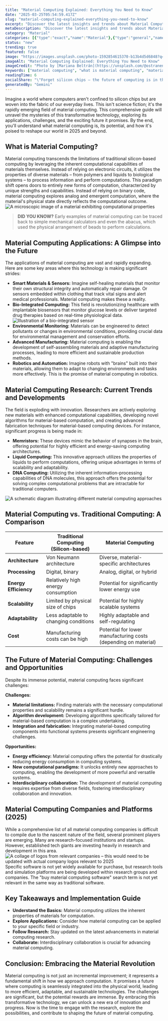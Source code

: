 ```yaml
---
title: "Material Computing Explained: Everything You Need to Know"
date: "2025-03-25T05:54:59.417Z"
slug: "material-computing-explained-everything-you-need-to-know"
excerpt: "Discover the latest insights and trends about Material Computing. This comprehensive guide covers everything you need to know about Material Computing in 2025."
metaDescription: "Discover the latest insights and trends about Material Computing. This comprehensive guide covers everything you need to know about Material Computing in 2..."
category: "Material"
categories: [{"type":"exact","name":"Material"},{"type":"general","name":"Engineering"},{"type":"medium","name":"Nanotechnology"},{"type":"specific","name":"Circuit Design"},{"type":"niche","name":"Molecular Switches"}]
status: "new"
trending: true
featured: false
image: "https://images.unsplash.com/photo-1592854615370-b13b4d5d6848?q=85&w=1200&fit=max&fm=webp&auto=compress"
imageAlt: "Material Computing Explained: Everything You Need to Know"
imageCredit: "Photo by [Mariana Beltrán](https://unsplash.com/@ostranenie) on Unsplash"
keywords: ["material computing", "what is material computing", "material computing applications", "future of material computing", "material computing research", "buy material computing software", "material computing companies", "material computing vs traditional computing", "best material computing platforms", "material computing market size"]
readingTime: 6
socialShare: "\"Forget silicon chips – the future of computing is in the materials themselves!  Material computing is poised to revolutionize everything from healthcare to environmental monitoring.\""
generatedBy: "Gemini"
---
```




Imagine a world where computers aren't confined to silicon chips but are woven into the fabric of our everyday lives.  This isn't science fiction; it's the rapidly emerging field of material computing.  This comprehensive guide will unravel the mysteries of this transformative technology, exploring its applications, challenges, and the exciting future it promises.  By the end, you'll understand what material computing is, its potential, and how it's poised to reshape our world in 2025 and beyond.

## What is Material Computing?

Material computing transcends the limitations of traditional silicon-based computing by leveraging the inherent computational capabilities of materials themselves. Instead of relying on electronic circuits, it utilizes the properties of diverse materials – from polymers and liquids to biological systems – to process information and perform computations. This paradigm shift opens doors to entirely new forms of computation, characterized by unique strengths and capabilities.  Instead of relying on binary code, material computing explores analog and emergent computation, where the material's physical state directly reflects the computational outcome. ![A microscopic image of a material exhibiting computational properties](https://images.unsplash.com/photo-1484842641800-6767207f4220?q=85&w=1200&fit=max&fm=webp&auto=compress)

> **DID YOU KNOW?**  Early examples of material computing can be traced back to simple mechanical calculators and even the abacus, which used the physical arrangement of beads to perform calculations.

## Material Computing Applications: A Glimpse into the Future

The applications of material computing are vast and rapidly expanding.  Here are some key areas where this technology is making significant strides:

* **Smart Materials & Sensors:**  Imagine self-healing materials that monitor their own structural integrity and automatically repair damage.  Or sensors embedded within clothing that track vital signs and alert medical professionals.  Material computing makes these a reality.
* **Bio-Integrated Computing:**  This field is revolutionizing healthcare with implantable biosensors that monitor glucose levels or deliver targeted drug therapies based on real-time physiological data.  ![Illustration of a bio-integrated sensor](https://images.unsplash.com/photo-1470790376778-a9fbc86d70e2?q=85&w=1200&fit=max&fm=webp&auto=compress)
* **Environmental Monitoring:**  Materials can be engineered to detect pollutants or changes in environmental conditions, providing crucial data for environmental management and conservation efforts.
* **Advanced Manufacturing:**  Material computing is enabling the development of self-assembling materials and adaptive manufacturing processes, leading to more efficient and sustainable production methods.
* **Robotics and Automation:**  Imagine robots with "brains" built into their materials, allowing them to adapt to changing environments and tasks more effectively.  This is the promise of material computing in robotics.

## Material Computing Research: Current Trends and Developments

The field is exploding with innovation.  Researchers are actively exploring new materials with enhanced computational capabilities, developing novel algorithms for material-based computation, and creating advanced fabrication techniques for material-based computing devices.  For instance, significant progress is being made in:

* **Memristors:**  These devices mimic the behavior of synapses in the brain, offering potential for highly efficient and energy-saving computing architectures.
* **Liquid Computing:**  This innovative approach utilizes the properties of liquids to perform computations, offering unique advantages in terms of scalability and adaptability.
* **DNA Computing:**  Utilizing the inherent information-processing capabilities of DNA molecules, this approach offers the potential for solving complex computational problems that are intractable for traditional computers.

![A schematic diagram illustrating different material computing approaches](https://images.unsplash.com/photo-1534639077088-d702bcf685e7?q=85&w=1200&fit=max&fm=webp&auto=compress)

## Material Computing vs. Traditional Computing: A Comparison

| Feature          | Traditional Computing (Silicon-based) | Material Computing                               |
|-----------------|--------------------------------------|-------------------------------------------------|
| **Architecture** | Von Neumann architecture              | Diverse, material-specific architectures        |
| **Processing**   | Digital, binary                       | Analog, digital, or hybrid                       |
| **Energy Efficiency** | Relatively high energy consumption   | Potential for significantly lower energy use     |
| **Scalability**   | Limited by physical size of chips      | Potential for highly scalable systems           |
| **Adaptability**  | Less adaptable to changing conditions | Highly adaptable and self-regulating             |
| **Cost** | Manufacturing costs can be high | Potential for lower manufacturing costs (depending on material) |

##  The Future of Material Computing: Challenges and Opportunities

Despite its immense potential, material computing faces significant challenges:

**Challenges:**

* **Material limitations:**  Finding materials with the necessary computational properties and scalability remains a significant hurdle.
* **Algorithm development:**  Developing algorithms specifically tailored for material-based computation is a complex undertaking.
* **Integration and fabrication:**  Integrating material-based computing components into functional systems presents significant engineering challenges.

**Opportunities:**

* **Energy efficiency:**  Material computing offers the potential for drastically reducing energy consumption in computing systems.
* **New computational paradigms:**  It unlocks entirely new approaches to computing, enabling the development of more powerful and versatile systems.
* **Interdisciplinary collaboration:**  The development of material computing requires expertise from diverse fields, fostering interdisciplinary collaboration and innovation.

##  Material Computing Companies and Platforms (2025)

While a comprehensive list of all material computing companies is difficult to compile due to the nascent nature of the field, several prominent players are emerging.  Many are research-focused institutions and startups.  However, established tech giants are investing heavily in research and development in this area.  ![A collage of logos from relevant companies – this would need to be updated with actual company logos relevant to 2025](https://images.unsplash.com/photo-1592854615370-b13b4d5d6848?q=85&w=1200&fit=max&fm=webp&auto=compress)  Specific software is not yet widely available for purchase, but research tools and simulation platforms are being developed within research groups and companies.  The "buy material computing software" search term is not yet relevant in the same way as traditional software.

## Key Takeaways and Implementation Guide

* **Understand the Basics:**  Material computing utilizes the inherent properties of materials for computation.
* **Explore Applications:**  Consider how material computing can be applied to your specific field or industry.
* **Follow Research:**  Stay updated on the latest advancements in material computing research.
* **Collaborate:**  Interdisciplinary collaboration is crucial for advancing material computing.

## Conclusion: Embracing the Material Revolution

Material computing is not just an incremental improvement; it represents a fundamental shift in how we approach computation. It promises a future where computing is seamlessly integrated into the physical world, leading to more efficient, adaptable, and sustainable technologies.  The challenges are significant, but the potential rewards are immense.  By embracing this transformative technology, we can unlock a new era of innovation and progress.  Now is the time to engage with the research, explore the possibilities, and contribute to shaping the future of material computing.

